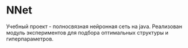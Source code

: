 # NNet

Учебный проект - полносвязная нейронная сеть на java. Реализован модуль экспериментов для подбора оптимальных структуры и гиперпараметров.
